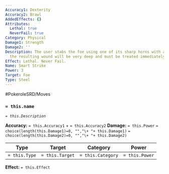 ```yaml
---
Accuracy1: Dexterity
Accuracy2: Brawl
AddedEffects: {}
Attributes:
  Lethal: true
  NeverFail: true
Category: Physical
Damage1: Strength
Damage2: ''
Description: The user stabs the foe using one of its sharp horns with astounding precision,
  the resulting wound will be very deep and must be treated immediately.
Effect: Lethal. Never Fail.
Name: Smart Strike
Power: 3
Target: Foe
Type: Steel
---
```


#PokeroleSRD/Moves

### `= this.name`
*`= this.Description`*

**Accuracy:** `= this.Accuracy1` + `= this.Accuracy2`
**Damage:** `= this.Power` `= choice(length(this.Damage1)=0, "","\+ "+ this.Damage1)` `= choice(length(this.Damage2)=0, "","\+ "+ this.Damage2)`

| Type          | Target          | Category          | Power          |
| ------------- | --------------- | ----------------  | -------------- |
| `= this.Type` | `= this.Target` | `= this.Category` | `= this.Power` | 

**Effect:** `= this.Effect`